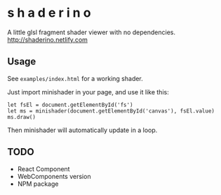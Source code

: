 # s h a d e r i n o

A little glsl fragment shader viewer with no dependencies.
http://shaderino.netlify.com

## Usage

See `examples/index.html` for a working shader.

Just import minishader in your page, and use it like this:

    let fsEl = document.getElementById('fs')
    let ms = minishader(document.getElementById('canvas'), fsEl.value)
    ms.draw()

Then minishader will automatically update in a loop.

## TODO

- React Component
- WebComponents version
- NPM package
